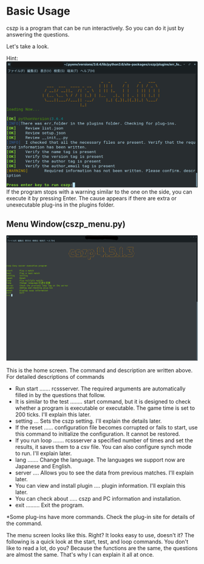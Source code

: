 # Basic Usage

cszp is a program that can be run interactively. So you can do it just by answering the questions.

Let's take a look.

Hint: ![](usage1/usage1.png)
If the program stops with a warning similar to the one on the side, you can execute it by pressing Enter.
The cause appears if there are extra or unexecutable plug-ins in the plugins folder.

## Menu Window(cszp_menu.py)
![](usage1/usage2.png)

This is the home screen. The command and description are written above.
For detailed descriptions of commands

* Run start ....... rcssserver. The required arguments are automatically filled in by the questions that follow.
* It is similar to the test ........ start command, but it is designed to check whether a program is executable or executable. The game time is set to 200 ticks.
I'll explain this later.
* setting ... Sets the cszp setting. I'll explain the details later.
* If the reset ...... configuration file becomes corrupted or fails to start, use this command to initialize the configuration. It cannot be restored.
* If you run loop ....... rcssserver a specified number of times and set the results, it saves them to a csv file. You can also configure synch mode to run. I'll explain later.
* lang ....... Change the language. The languages we support now are Japanese and English.
* server .... Allows you to see the data from previous matches. I'll explain later.
* You can view and install plugin .... plugin information. I'll explain this later.
* You can check about ..... cszp and PC information and installation.
* exit ......... Exit the program.

*Some plug-ins have more commands. Check the plug-in site for details of the command.

The menu screen looks like this. Right? It looks easy to use, doesn't it? The following is a quick look at the start, test, and loop commands. You don't like to read a lot, do you? Because the functions are the same, the questions are almost the same. That's why I can explain it all at once.